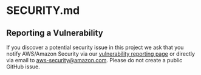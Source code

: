 # SECURITY.md

## Reporting a Vulnerability

If you discover a potential security issue in this project we ask that you notify AWS/Amazon Security via
our [vulnerability reporting page](http://aws.amazon.com/security/vulnerability-reporting/) or directly via email
to [aws-security@amazon.com](mailto:aws-security@amazon.com). Please do not create a public GitHub issue.